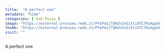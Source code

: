 ```yaml
---
title:  "A perfect one"
metadate: "hide"
categories: [ God Pussy ]
image: "https://external-preview.redd.it/PfePdzjTQKdvCnGiXliXTC7KoXppXFfLGQ-YXKzae3Q.jpg?auto=webp&s=a47510b27cb61c8a3381d6606a38b44a9181838a"
thumb: "https://external-preview.redd.it/PfePdzjTQKdvCnGiXliXTC7KoXppXFfLGQ-YXKzae3Q.jpg?width=640&crop=smart&auto=webp&s=7eac654325218f624b783a06f08707294f7aff2d"
visit: ""
---
```

A perfect one
